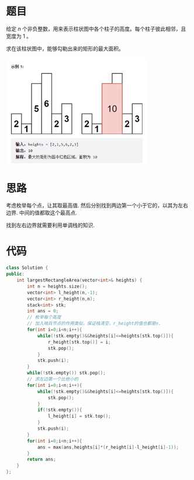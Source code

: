 # 题目

给定 *n* 个非负整数，用来表示柱状图中各个柱子的高度。每个柱子彼此相邻，且宽度为 1 。

求在该柱状图中，能够勾勒出来的矩形的最大面积。

<img src="LC84 柱状图中最大矩形.assets/image-20220828152826998.png" alt="image-20220828152826998" style="zoom:67%;" /> 

# 思路

考虑枚举每个点，让其取最高值. 然后分别找到两边第一个小于它的，以其为左右边界. 中间的值都取这个最高点.

找到左右边界就需要利用单调栈的知识.

# 代码

```cpp
class Solution {
public:
    int largestRectangleArea(vector<int>& heights) {
        int n = heights.size();
        vector<int> l_height(n,-1);
        vector<int> r_height(n,n);
        stack<int> stk;
        int ans = 0;
        // 枚举每个高度
        // 加入哨兵节点的作用类似，保证栈清空，r_height的值也都是n.
        for(int i=0;i<n;i++){
            while(!stk.empty()&&heights[i]<=heights[stk.top()]){
                r_height[stk.top()] = i;
                stk.pop();
            }
            stk.push(i);
        }
        while(!stk.empty()) stk.pop();
        // 求左边第一个比他小的
        for(int i=0;i<n;i++){
            while(!stk.empty()&&heights[i]<=heights[stk.top()]){
                stk.pop();
            }
            if(!stk.empty()){
                l_height[i] = stk.top();
            }
            stk.push(i);
        }
        for(int i=0;i<n;i++){
            ans = max(ans,heights[i]*(r_height[i]-l_height[i]-1));
        }
        return ans;
    }
};
```


